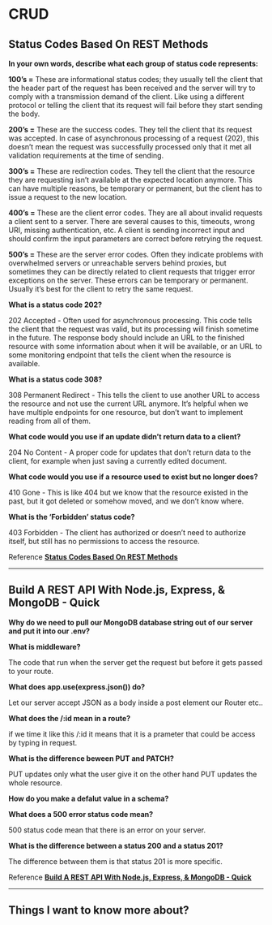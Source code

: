 
# CRUD

## Status Codes Based On REST Methods

**In your own words, describe what each group of status code represents:**

**100’s =** These are informational status codes; they usually tell the client that the header part of the request has been received and the server will try to comply with a transmission demand of the client. Like using a different protocol or telling the client that its request will fail before they start sending the body.

**200’s =** These are the success codes. They tell the client that its request was accepted. In case of asynchronous processing of a request (202), this doesn’t mean the request was successfully processed only that it met all validation requirements at the time of sending.

**300’s =** These are redirection codes. They tell the client that the resource they are requesting isn’t available at the expected location anymore. This can have multiple reasons, be temporary or permanent, but the client has to issue a request to the new location.

**400’s =** These are the client error codes. They are all about invalid requests a client sent to a server. There are several causes to this, timeouts, wrong URI, missing authentication, etc. A client is sending incorrect input and should confirm the input parameters are correct before retrying the request.

**500’s =** These are the server error codes. Often they indicate problems with overwhelmed servers or unreachable servers behind proxies, but sometimes they can be directly related to client requests that trigger error exceptions on the server. These errors can be temporary or permanent. Usually it’s best for the client to retry the same request.

**What is a status code 202?**

202 Accepted - Often used for asynchronous processing. This code tells the client that the request was valid, but its processing will finish sometime in the future. The response body should include an URL to the finished resource with some information about when it will be available, or an URL to some monitoring endpoint that tells the client when the resource is available.

**What is a status code 308?**

308 Permanent Redirect - This tells the client to use another URL to access the resource and not use the current URL anymore. It’s helpful when we have multiple endpoints for one resource, but don’t want to implement reading from all of them.

**What code would you use if an update didn’t return data to a client?**

204 No Content - A proper code for updates that don’t return data to the client, for example when just saving a currently edited document.

**What code would you use if a resource used to exist but no longer does?**

410 Gone - This is like 404 but we know that the resource existed in the past, but it got deleted or somehow moved, and we don’t know where.

**What is the ‘Forbidden’ status code?**

403 Forbidden - The client has authorized or doesn’t need to authorize itself, but still has no permissions to access the resource.

Reference [**Status Codes Based On REST Methods**](https://www.moesif.com/blog/technical/api-design/Which-HTTP-Status-Code-To-Use-For-Every-CRUD-App/)

---

## Build A REST API With Node.js, Express, & MongoDB - Quick

**Why do we need to pull our MongoDB database string out of our server and put it into our .env?**

**What is middleware?**

The code that run when the server get the request but before it gets passed to your route.

**What does app.use(express.json()) do?**

Let our server accept JSON as a body inside a post element our Router etc..

**What does the /:id mean in a route?**

if we time it like this /:id it means that it is a prameter that could be access by typing in request.

**What is the difference beween PUT and PATCH?**

PUT updates only what the user give it on the other hand PUT updates the whole resource.

**How do you make a defalut value in a schema?**

**What does a 500 error status code mean?**

500 status code mean that there is an error on your server.

**What is the difference between a status 200 and a status 201?**

The difference between them is that status 201 is more specific.

Reference [**Build A REST API With Node.js, Express, & MongoDB - Quick**](https://www.youtube.com/watch?v=fgTGADljAeg)

---

## Things I want to know more about?